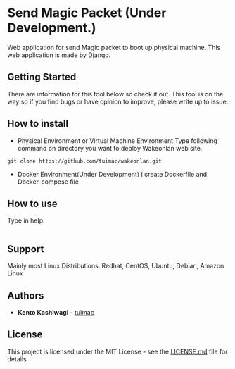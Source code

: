 # Send Magic Packet (Under Development.)

Web application for send Magic packet to boot up physical machine.
This web application is made by Django.

## Getting Started

There are information for this tool below so check it out.
This tool is on the way so if you find bugs or have opinion to improve, please write up to issue.

## How to install
* Physical Environment or Virtual Machine Environment
Type following command on directory you want to deploy Wakeonlan web site.

```
git clone https://github.com/tuimac/wakeonlan.git
```

* Docker Environment(Under Development)
I create Dockerfile and Docker-compose file


## How to use

Type in help.

```

```
## Support

Mainly most Linux Distributions.
Redhat, CentOS, Ubuntu, Debian, Amazon Linux

## Authors

* **Kento Kashiwagi** - [tuimac](https://github.com/tuimac)

## License

This project is licensed under the MIT License - see the [LICENSE.md](LICENSE.md) file for details
